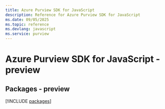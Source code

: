 ```yaml
---
title: Azure Purview SDK for JavaScript
description: Reference for Azure Purview SDK for JavaScript
ms.date: 09/05/2025
ms.topic: reference
ms.devlang: javascript
ms.service: purview
---
```

# Azure Purview SDK for JavaScript - preview
## Packages - preview
[!INCLUDE [packages](purview-index.md)]